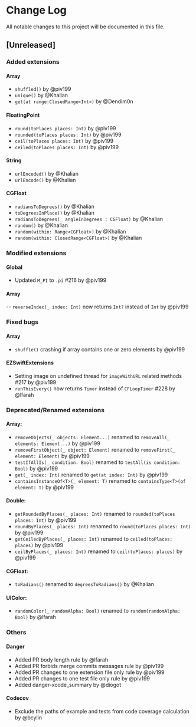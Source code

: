 # Change Log
All notable changes to this project will be documented in this file.

## [Unreleased] 

### Added extensions
#### Array
- `shuffled()` by @piv199
- `unique()` by @Khalian
- `get(at range:ClosedRange<Int>)` by @Dendim0n
#### FloatingPoint
- `round(toPlaces places: Int)` by @piv199
- `rounded(toPlaces places: Int)` by @piv199
- `ceil(toPlaces places: Int)` by @piv199
- `ceiled(toPlaces places: Int)` by @piv199
#### String
- `urlEncoded()` by @Khalian
- `urlEncode()` by @Khalian
#### CGFloat
- `radiansToDegrees()` by @Khalian
- `toDegreesInPlace()` by @Khalian
- `radiansToDegrees(_ angleInDegrees : CGFloat)` by @Khalian
- `random()` by @Khalian
- `random(within: Range<CGFloat>)` by @Khalian
- `random(within: ClosedRange<CGFloat>)` by @Khalian

### Modified extensions
#### Global
- Updated `M_PI` to `.pi` #216 by @piv199
#### Array
-- `reverseIndex(_ index: Int)` now returns `Int?` instead of `Int` by @piv199

### Fixed bugs
#### Array
- `shuffle()` crashing if array contains one or zero elements  by @piv199
#### EZSwiftExtensions
- Setting image on undefined thread for `imageWithURL` related methods #217 by @piv199
- `runThisEvery()` now returns `Timer` instead of `CFLoopTimer` #228 by @lfarah

### Deprecated/Renamed extensions
#### Array:
- `removeObjects(_ objects: Element...)` renamed to `removeAll(_ elements: Element...)` by @piv199
- `removeFirstObject(_ object: Element)` renamed to `removeFirst(_ element: Element)` by @piv199
- `testIfAllIs(_ condition: Bool)` renamed to `testAll(is condition: Bool)` by @piv199
- `get(_ index: Int)` renamed to `get(at index: Int)` by @piv199
- `containsInstanceOf<T>(_ element: T)` renamed to `containsType<T>(of element: T)` by @piv199
#### Double:
- `getRoundedByPlaces(_ places: Int)` renamed to `rounded(toPlaces places: Int)` by @piv199
- `roundByPlaces(_ places: Int)` renamed to `round(toPlaces places: Int)` by @piv199
- `getCeiledByPlaces(_ places: Int)` renamed to `ceiled(toPlaces: places)` by @piv199
- `ceilByPlaces(_ places: Int)` renamed to `ceil(toPlaces: places)` by @piv199
#### CGFloat:
- `toRadians()` renamed to `degreesToRadians()` by @Khalian
#### UIColor:
- `randomColor(_ randomAlpha: Bool)` renamed to `random(randomAlpha: Bool)` by @lfarah

### Others
#### Danger
- Added PR body length rule by @lfarah
- Added PR forbids merge commits messages rule by @piv199
- Added PR changes to one extension file only rule by @piv199
- Added PR changes to one test file only rule by @piv199
- Added danger-xcode_summary by @diogot
#### Codecov
- Exclude the paths of example and tests from code coverage calculation by @bcylin

